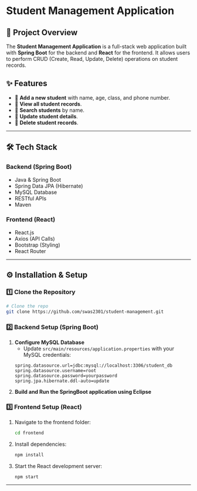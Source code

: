 # Student Management Application

## 📌 Project Overview
The **Student Management Application** is a full-stack web application built with **Spring Boot** for the backend and **React** for the frontend. It allows users to perform CRUD (Create, Read, Update, Delete) operations on student records.

## ✨ Features
- 📌 **Add a new student** with name, age, class, and phone number.
- 📌 **View all student records**.
- 📌 **Search students** by name.
- 📌 **Update student details**.
- 📌 **Delete student records**.

---

## 🛠 Tech Stack
### **Backend (Spring Boot)**
- Java & Spring Boot
- Spring Data JPA (Hibernate)
- MySQL Database
- RESTful APIs
- Maven

### **Frontend (React)**
- React.js
- Axios (API Calls)
- Bootstrap (Styling)
- React Router

---

## ⚙️ Installation & Setup

### **1️⃣ Clone the Repository**
```bash
# Clone the repo
git clone https://github.com/swas2301/student-management.git
```

### **2️⃣ Backend Setup (Spring Boot)**
1. **Configure MySQL Database**
   - Update `src/main/resources/application.properties` with your MySQL credentials:
   ```properties
   spring.datasource.url=jdbc:mysql://localhost:3306/student_db
   spring.datasource.username=root
   spring.datasource.password=yourpassword
   spring.jpa.hibernate.ddl-auto=update
   ```
2. **Build and Run the SpringBoot application using Eclipse**
   

### **3️⃣ Frontend Setup (React)**
1. Navigate to the frontend folder:
   ```bash
   cd frontend
   ```
2. Install dependencies:
   ```bash
   npm install
   ```
3. Start the React development server:
   ```bash
   npm start
   ```

---




